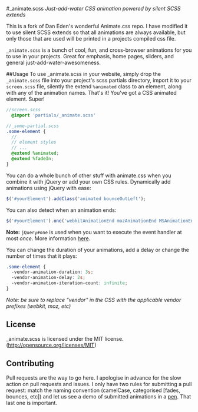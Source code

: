 #_animate.scss
*Just-add-water CSS animation powered by silent SCSS extends*

This is a fork of Dan Eden's wonderful Animate.css repo. I have modified it to use silent SCSS extends so that all animations are always available, but only those that are used will be printed in a projects compiled css file.

`_animate.scss` is a bunch of cool, fun, and cross-browser animations for you to use in your projects. Great for emphasis, home pages, sliders, and general just-add-water-awesomeness.

##Usage
To use _animate.scss in your website, simply drop the `_animate.scss` file into your project's scss partials directory, import it to your `screen.scss` file, silently the extend `%animated` class to an element, along with any of the animation names. That's it! You've got a CSS animated element. Super!

```scss
//screen.scss
  @import 'partials/_animate.scss'
```

```scss
//_some-partial.scss
.some-element {
  //
  // element styles
  // ...
  @extend %animated;
  @extend %fadeIn;
}
```

You can do a whole bunch of other stuff with animate.css when you combine it with jQuery or add your own CSS rules. Dynamically add animations using jQuery with ease:

```javascript
$('#yourElement').addClass('animated bounceOutLeft');
```

You can also detect when an animation ends:

<!--
Before you make changes to this file, you should know that $('#yourElement').one() is *NOT A TYPO*

http://api.jquery.com/one/
-->

```javascript
$('#yourElement').one('webkitAnimationEnd mozAnimationEnd MSAnimationEnd oanimationend animationend', doSomething);
```

**Note:** `jQuery#one` is used when you want to execute the event handler at most *once*. More information [here](http://api.jquery.com/one/).

You can change the duration of your animations, add a delay or change the number of times that it plays:

```scss
.some-element {
  -vendor-animation-duration: 3s;
  -vendor-animation-delay: 2s;
  -vendor-animation-iteration-count: infinite;
}
```

*Note: be sure to replace "vendor" in the CSS with the applicable vendor prefixes (webkit, moz, etc)*

## License
_animate.scss is licensed under the MIT license. (http://opensource.org/licenses/MIT)

## Contributing
Pull requests are the way to go here. I apologise in advance for the slow action on pull requests and issues. I only have two rules for submitting a pull request: match the naming convention (camelCase, categorised [fades, bounces, etc]) and let us see a demo of submitted animations in a [pen](http://codepen.io). That last one is important.
